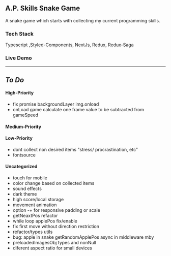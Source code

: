 ## A.P. Skills Snake Game

A snake game which starts with collecting my current programming skills.

### Tech Stack

Typescript ,Styled-Components, NextJs, Redux, Redux-Saga

### Live Demo

---

## _To Do_

#### High-Priority

- fix promise backgroundLayer img.onload
- onLoad game calculate one frame value to be subtracted from gameSpeed

#### Medium-Priority

#### Low-Priority

- dont collect non desired items "stress/ procrastination, etc"
- fontsource

#### Uncategorized

- touch for mobile
- color change based on collected items
- sound effects
- dark theme
- high score/local storage
- movement animation
- option -+ for responsive padding or scale
- getNeaxtPos refactor
- while loop applePos fix/enable
- fix first move without direction restriction
- refactor/types utils
- bug: apple in snake getRandomApplePos async in middleware mby
- preloadedImagesObj types and nonNull
- diferent aspect ratio for small devices
